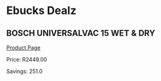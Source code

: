 
# Ebucks Dealz
## BOSCH UNIVERSALVAC 15 WET & DRY
[Product Page](https://www.ebucks.com/web/shop/productSelected.do?prodId=998417281&catId=998409624)

Price: R2449.00

Savings: 251.0


	